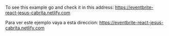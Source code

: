 To see this example go and check it in this address: https://eventbrite-react-jesus-cabrita.netlify.com

Para ver este ejemplo vaya a esta direccion: https://eventbrite-react-jesus-cabrita.netlify.com
